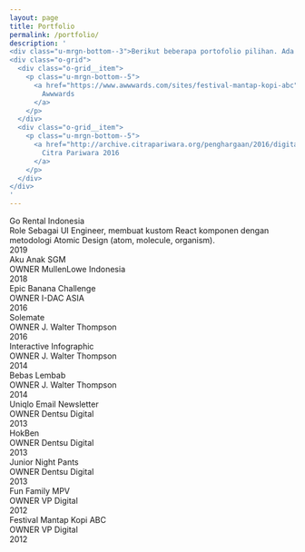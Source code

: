 ```yaml
---
layout: page
title: Portfolio
permalink: /portfolio/
description: '
<div class="u-mrgn-bottom--3">Berikut beberapa portofolio pilihan. Ada beberapa diantaranya yang sudah difitur di website seperti:</div>
<div class="o-grid">
  <div class="o-grid__item">
    <p class="u-mrgn-bottom--5">
      <a href="https://www.awwwards.com/sites/festival-mantap-kopi-abc" target="_blank">
        Awwwards
      </a>
    </p>
  </div>
  <div class="o-grid__item">
    <p class="u-mrgn-bottom--5">
      <a href="http://archive.citrapariwara.org/penghargaan/2016/digital?id=764" target="_blank">
        Citra Pariwara 2016
      </a>
    </p>
  </div>
</div>
'
---
```


<div class="o-grid">
  <div class="o-grid__item col-sm-12 col-xs-12 u-mrgn-bottom--5">
    <div class="c-thumb">
      <div class="c-thumb__item">
        <div class="c-thumb__head">
          <a href="https://gorental-indonesia.com" target="_blank" rel="nofollow" style="display: block">
            <img src="{{ site.url }}/img/port/gorental.jpg" alt="" class="c-thumb__img">
          </a>
        </div>
        <div class="c-thumb__body">
          <div class="c-thumb__title">
            Go Rental Indonesia
          </div>
          <div class="c-thumb__desc">
            <div class="o-grid">
              <div class="o-grid__item col-sm-9 col-xs-9">
                <span>Role</span> Sebagai UI Engineer, membuat kustom React komponen dengan metodologi Atomic Design (atom, molecule, organism).
              </div>
              <div class="o-grid__item col-sm-3 col-xs-3">
                <div class="c-thumb__cta">
                  2019
                </div>
              </div>
            </div>
          </div>
        </div>
      </div>
    </div>
  </div>
</div>

<div class="o-grid">
  <div class="o-grid__item col-sm-6 col-xs-12 u-mrgn-bottom--5">
    <div class="c-thumb">
      <div class="c-thumb__item">
        <div class="c-thumb__head">
          <img src="{{ site.url }}/img/port/sgm.gif" alt="" class="c-thumb__img">
        </div>
        <div class="c-thumb__body">
          <div class="c-thumb__title">
            Aku Anak SGM
          </div>
          <div class="c-thumb__desc">
            <div class="o-grid">
              <div class="o-grid__item col-sm-9 col-xs-9">
                <span>OWNER</span> MullenLowe Indonesia
              </div>
              <div class="o-grid__item col-sm-3 col-xs-3">
                <div class="c-thumb__cta">
                  2018
                </div>
              </div>
            </div>
          </div>
        </div>
      </div>
    </div>
  </div>
  <div class="o-grid__item col-sm-6 col-xs-12 u-mrgn-bottom--5">
    <div class="c-thumb">
      <div class="c-thumb__item">
        <div class="c-thumb__head">
          <img src="{{ site.url }}/img/port/epicbanana.gif" alt="" class="c-thumb__img">
        </div>
        <div class="c-thumb__body">
          <div class="c-thumb__title">
            Epic Banana Challenge
          </div>
          <div class="c-thumb__desc">
            <div class="o-grid">
              <div class="o-grid__item col-sm-9 col-xs-9">
                <span>OWNER</span> I-DAC ASIA
              </div>
              <div class="o-grid__item col-sm-3 col-xs-3">
                <div class="c-thumb__cta">
                  2016
                </div>
              </div>
            </div>
          </div>
        </div>
      </div>
    </div>
  </div>
</div>

<div class="o-grid">
  <div class="o-grid__item col-sm-6 col-xs-12 u-mrgn-bottom--5">
    <div class="c-thumb">
      <div class="c-thumb__item">
        <div class="c-thumb__head">
          <img src="{{ site.url }}/img/port/solemate.png" alt="" class="c-thumb__img">
        </div>
        <div class="c-thumb__body">
          <div class="c-thumb__title">
            Solemate
          </div>
          <div class="c-thumb__desc">
            <div class="o-grid">
              <div class="o-grid__item col-sm-9 col-xs-9">
                <span>OWNER</span> J. Walter Thompson
              </div>
              <div class="o-grid__item col-sm-3 col-xs-3">
                <div class="c-thumb__cta">
                  2016
                </div>
              </div>
            </div>
          </div>
        </div>
      </div>
    </div>
  </div>
  <div class="o-grid__item col-sm-6 col-xs-12 u-mrgn-bottom--5">
    <div class="c-thumb">
      <div class="c-thumb__item">
        <div class="c-thumb__head">
          <img src="{{ site.url }}/img/port/infografik.gif" alt="" class="c-thumb__img">
        </div>
        <div class="c-thumb__body">
          <div class="c-thumb__title">
            Interactive Infographic
          </div>
          <div class="c-thumb__desc">
            <div class="o-grid">
              <div class="o-grid__item col-sm-9 col-xs-9">
                <span>OWNER</span> J. Walter Thompson
              </div>
              <div class="o-grid__item col-sm-3 col-xs-3">
                <div class="c-thumb__cta">
                  2014
                </div>
              </div>
            </div>
          </div>
        </div>
      </div>
    </div>
  </div>
</div>

<div class="o-grid">
  <div class="o-grid__item col-sm-6 col-xs-12 u-mrgn-bottom--5">
    <div class="c-thumb">
      <div class="c-thumb__item">
        <div class="c-thumb__head">
          <img src="{{ site.url }}/img/port/bebaslembab.gif" alt="" class="c-thumb__img">
        </div>
        <div class="c-thumb__body">
          <div class="c-thumb__title">
            Bebas Lembab
          </div>
          <div class="c-thumb__desc">
            <div class="o-grid">
              <div class="o-grid__item col-sm-9 col-xs-9">
                <span>OWNER</span> J. Walter Thompson
              </div>
              <div class="o-grid__item col-sm-3 col-xs-3">
                <div class="c-thumb__cta">
                  2014
                </div>
              </div>
            </div>
          </div>
        </div>
      </div>
    </div>
  </div>
  <div class="o-grid__item col-sm-6 col-xs-12 u-mrgn-bottom--5">
    <div class="c-thumb">
      <div class="c-thumb__item">
        <div class="c-thumb__head">
          <img src="{{ site.url }}/img/port/uniqlo.gif" alt="" class="c-thumb__img">
        </div>
        <div class="c-thumb__body">
          <div class="c-thumb__title">
            Uniqlo Email Newsletter
          </div>
          <div class="c-thumb__desc">
            <div class="o-grid">
              <div class="o-grid__item col-sm-9 col-xs-9">
                <span>OWNER</span> Dentsu Digital
              </div>
              <div class="o-grid__item col-sm-3 col-xs-3">
                <div class="c-thumb__cta">
                  2013
                </div>
              </div>
            </div>
          </div>
        </div>
      </div>
    </div>
  </div>
</div>

<div class="o-grid">
  <div class="o-grid__item col-sm-6 col-xs-12 u-mrgn-bottom--5">
    <div class="c-thumb">
      <div class="c-thumb__item">
        <div class="c-thumb__head">
          <img src="{{ site.url }}/img/port/hokben.gif" alt="" class="c-thumb__img">
        </div>
        <div class="c-thumb__body">
          <div class="c-thumb__title">
            HokBen
          </div>
          <div class="c-thumb__desc">
            <div class="o-grid">
              <div class="o-grid__item col-sm-9 col-xs-9">
                <span>OWNER</span> Dentsu Digital
              </div>
              <div class="o-grid__item col-sm-3 col-xs-3">
                <div class="c-thumb__cta">
                  2013
                </div>
              </div>
            </div>
          </div>
        </div>
      </div>
    </div>
  </div>
  <div class="o-grid__item col-sm-6 col-xs-12 u-mrgn-bottom--5">
    <div class="c-thumb">
      <div class="c-thumb__item">
        <div class="c-thumb__head">
          <img src="{{ site.url }}/img/port/mamypoko.gif" alt="" class="c-thumb__img">
        </div>
        <div class="c-thumb__body">
          <div class="c-thumb__title">
            Junior Night Pants
          </div>
          <div class="c-thumb__desc">
            <div class="o-grid">
              <div class="o-grid__item col-sm-9 col-xs-9">
                <span>OWNER</span> Dentsu Digital
              </div>
              <div class="o-grid__item col-sm-3 col-xs-3">
                <div class="c-thumb__cta">
                  2013
                </div>
              </div>
            </div>
          </div>
        </div>
      </div>
    </div>
  </div>
</div>

<div class="o-grid">
  <div class="o-grid__item col-sm-6 col-xs-12 u-mrgn-bottom--5">
    <div class="c-thumb">
      <div class="c-thumb__item">
        <div class="c-thumb__head">
          <img src="{{ site.url }}/img/port/nissan.gif" alt="" class="c-thumb__img">
        </div>
        <div class="c-thumb__body">
          <div class="c-thumb__title">
            Fun Family MPV
          </div>
          <div class="c-thumb__desc">
            <div class="o-grid">
              <div class="o-grid__item col-sm-9 col-xs-9">
                <span>OWNER</span> VP Digital
              </div>
              <div class="o-grid__item col-sm-3 col-xs-3">
                <div class="c-thumb__cta">
                  2012
                </div>
              </div>
            </div>
          </div>
        </div>
      </div>
    </div>
  </div>
  <div class="o-grid__item col-sm-6 col-xs-12 u-mrgn-bottom--5">
    <div class="c-thumb">
      <div class="c-thumb__item">
        <div class="c-thumb__head">
          <img src="{{ site.url }}/img/port/festival.gif" alt="" class="c-thumb__img">
        </div>
        <div class="c-thumb__body">
          <div class="c-thumb__title">
            Festival Mantap Kopi ABC
          </div>
          <div class="c-thumb__desc">
            <div class="o-grid">
              <div class="o-grid__item col-sm-9 col-xs-9">
                <span>OWNER</span> VP Digital
              </div>
              <div class="o-grid__item col-sm-3 col-xs-3">
                <div class="c-thumb__cta">
                  2012
                </div>
              </div>
            </div>
          </div>
        </div>
      </div>
    </div>
  </div>
</div>
